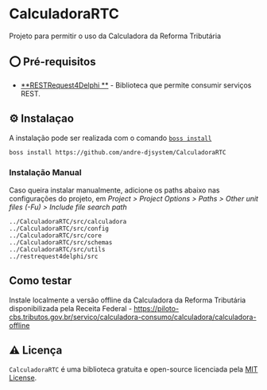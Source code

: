 # CalculadoraRTC
Projeto para permitir o uso da Calculadora da Reforma Tributária

## ⭕ Pré-requisitos
- [**RESTRequest4Delphi
**](https://github.com/viniciussanchez/RESTRequest4Delphi/) - Biblioteca que permite consumir serviços REST.

## ⚙️ Instalaçao
A instalação pode ser realizada com o comando [`boss install`](https://github.com/HashLoad/boss)

``` sh
boss install https://github.com/andre-djsystem/CalculadoraRTC
```

### Instalação Manual
Caso queira instalar manualmente, adicione os paths abaixo nas configurações do projeto, em *Project > Project Options > Paths > Other unit files (-Fu) > Include file search path*
```
../CalculadoraRTC/src/calculadora
../CalculadoraRTC/src/config
../CalculadoraRTC/src/core
../CalculadoraRTC/src/schemas
../CalculadoraRTC/src/utils
../restrequest4delphi/src
```

## Como testar
Instale localmente a versão offline da Calculadora da Reforma Tributária disponibilizada pela Receita Federal - https://piloto-cbs.tributos.gov.br/servico/calculadora-consumo/calculadora/calculadora-offline

## ⚠️ Licença
`CalculadoraRTC` é uma biblioteca gratuita e open-source licenciada pela [MIT License](https://github.com/andre-djsystem/CalculadoraRTC/blob/main/LICENSE).
